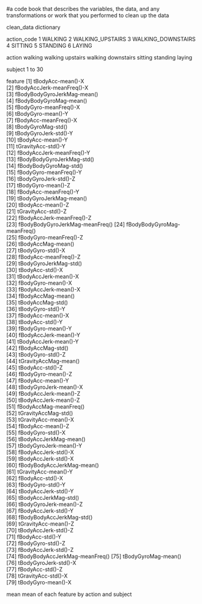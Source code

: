 #a code book that describes the variables, the data, and any transformations or work that you performed to clean up the data 

clean_data dictionary

action_code
	1 WALKING
	2 WALKING_UPSTAIRS
	3 WALKING_DOWNSTAIRS
	4 SITTING
	5 STANDING
	6 LAYING

action
	walking
	walking upstairs
	walking downstairs
	sitting
	standing
	laying

subject
	1 to 30 

feature
	 [1] tBodyAcc-mean()-X              
	 [2] fBodyAccJerk-meanFreq()-X      
	 [3] fBodyBodyGyroJerkMag-mean()    
	 [4] fBodyBodyGyroMag-mean()        
	 [5] fBodyGyro-meanFreq()-X         
	 [6] tBodyGyro-mean()-Y             
	 [7] fBodyAcc-meanFreq()-X          
	 [8] tBodyGyroMag-std()             
	 [9] tBodyGyroJerk-std()-Y          
	[10] tBodyAcc-mean()-Y              
	[11] tGravityAcc-std()-Y            
	[12] fBodyAccJerk-meanFreq()-Y      
	[13] fBodyBodyGyroJerkMag-std()     
	[14] fBodyBodyGyroMag-std()         
	[15] fBodyGyro-meanFreq()-Y         
	[16] tBodyGyroJerk-std()-Z          
	[17] tBodyGyro-mean()-Z             
	[18] fBodyAcc-meanFreq()-Y          
	[19] tBodyGyroJerkMag-mean()        
	[20] tBodyAcc-mean()-Z              
	[21] tGravityAcc-std()-Z            
	[22] fBodyAccJerk-meanFreq()-Z      
	[23] fBodyBodyGyroJerkMag-meanFreq()
	[24] fBodyBodyGyroMag-meanFreq()    
	[25] fBodyGyro-meanFreq()-Z         
	[26] tBodyAccMag-mean()             
	[27] tBodyGyro-std()-X              
	[28] fBodyAcc-meanFreq()-Z          
	[29] tBodyGyroJerkMag-std()         
	[30] tBodyAcc-std()-X               
	[31] tBodyAccJerk-mean()-X          
	[32] fBodyGyro-mean()-X             
	[33] fBodyAccJerk-mean()-X          
	[34] fBodyAccMag-mean()             
	[35] tBodyAccMag-std()              
	[36] tBodyGyro-std()-Y              
	[37] fBodyAcc-mean()-X              
	[38] tBodyAcc-std()-Y               
	[39] fBodyGyro-mean()-Y             
	[40] fBodyAccJerk-mean()-Y          
	[41] tBodyAccJerk-mean()-Y          
	[42] fBodyAccMag-std()              
	[43] tBodyGyro-std()-Z              
	[44] tGravityAccMag-mean()          
	[45] tBodyAcc-std()-Z               
	[46] fBodyGyro-mean()-Z             
	[47] fBodyAcc-mean()-Y              
	[48] tBodyGyroJerk-mean()-X         
	[49] fBodyAccJerk-mean()-Z          
	[50] tBodyAccJerk-mean()-Z          
	[51] fBodyAccMag-meanFreq()         
	[52] tGravityAccMag-std()           
	[53] tGravityAcc-mean()-X           
	[54] fBodyAcc-mean()-Z              
	[55] fBodyGyro-std()-X              
	[56] tBodyAccJerkMag-mean()         
	[57] tBodyGyroJerk-mean()-Y         
	[58] fBodyAccJerk-std()-X           
	[59] tBodyAccJerk-std()-X           
	[60] fBodyBodyAccJerkMag-mean()     
	[61] tGravityAcc-mean()-Y           
	[62] fBodyAcc-std()-X               
	[63] fBodyGyro-std()-Y              
	[64] tBodyAccJerk-std()-Y           
	[65] tBodyAccJerkMag-std()          
	[66] tBodyGyroJerk-mean()-Z         
	[67] fBodyAccJerk-std()-Y           
	[68] fBodyBodyAccJerkMag-std()      
	[69] tGravityAcc-mean()-Z           
	[70] tBodyAccJerk-std()-Z           
	[71] fBodyAcc-std()-Y               
	[72] fBodyGyro-std()-Z              
	[73] fBodyAccJerk-std()-Z           
	[74] fBodyBodyAccJerkMag-meanFreq() 
	[75] tBodyGyroMag-mean()            
	[76] tBodyGyroJerk-std()-X          
	[77] fBodyAcc-std()-Z               
	[78] tGravityAcc-std()-X            
	[79] tBodyGyro-mean()-X  

mean
	mean of each feature by action and subject


